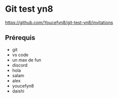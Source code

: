 # Git test yn8
https://github.com/Youcefyn8/git-test-yn8/invitations



## Prérequis

- git
- vs code
- un max de fun 
- discord
- hola
- salam
- alex
- youcefyn8
- daishi

